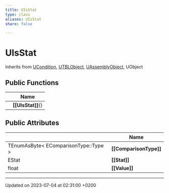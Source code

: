 ```yaml
---
title: UIsStat
type: class
aliases: UIsStat
share: false

---
```


# UIsStat





Inherits from [UCondition](/docs/SDK/Source/Classes/classUCondition.md), [UTBLObject](/docs/SDK/Source/Classes/classUTBLObject.md), [UAssemblyObject](/docs/SDK/Source/Classes/classUAssemblyObject.md), UObject

## Public Functions

|                | Name           |
| -------------- | -------------- |
| | **[[UIsStat]]**() |

## Public Attributes

|                | Name           |
| -------------- | -------------- |
| TEnumAsByte< EComparisonType::Type > | **[[ComparisonType]]**  |
| EStat | **[[Stat]]**  |
| float | **[[Value]]**  |

-------------------------------

Updated on 2023-07-04 at 02:31:00 +0200